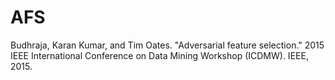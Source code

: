 AFS
===

Budhraja, Karan Kumar, and Tim Oates. "Adversarial feature selection." 2015 IEEE International Conference on Data Mining Workshop (ICDMW). IEEE, 2015.
